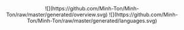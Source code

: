 <div align="center">  
![](https://github.com/Minh-Ton/Minh-Ton/raw/master/generated/overview.svg)
![](https://github.com/Minh-Ton/Minh-Ton/raw/master/generated/languages.svg)
</div>